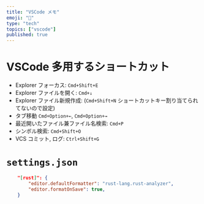 ```yaml
---
title: "VSCode メモ"
emoji: "🌊"
type: "tech"
topics: ["vscode"]
published: true
---
```


# VSCode 多用するショートカット

* Explorer フォーカス: `Cmd+Shift+E`
* Explorer ファイルを開く: `Cmd+↓`
* Explorer ファイル新規作成: (`Cmd+Shift+N` ショートカットキー割り当てられてないので設定)
* タブ移動 `Cmd+Option+←`, `Cmd+Option+→`
* 最近開いたファイル兼ファイル名検索: `Cmd+P`
* シンボル検索: `Cmd+Shift+O`
* VCS コミット, ログ: `Ctrl+Shift+G`

# `settings.json`

```json
    "[rust]": {
        "editor.defaultFormatter": "rust-lang.rust-analyzer",
        "editor.formatOnSave": true,
    }
```
